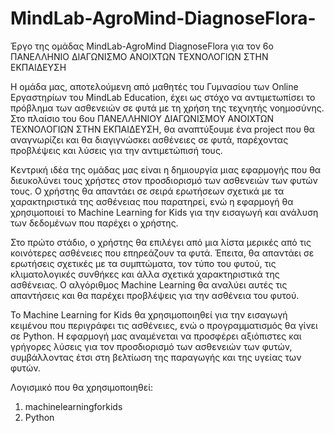 # MindLab-AgroMind-DiagnoseFlora-


Έργο της ομάδας MindLab-AgroMind DiagnoseFlora για τον 6ο ΠΑΝΕΛΛΗΝΙΟ ΔΙΑΓΩΝΙΣΜΟ ΑΝΟΙΧΤΩΝ ΤΕΧΝΟΛΟΓΙΩΝ ΣΤΗΝ ΕΚΠΑΙΔΕΥΣΗ

Η ομάδα μας, αποτελούμενη από μαθητές του Γυμνασίου των Online Εργαστηρίων του MindLab Education, έχει ως στόχο να αντιμετωπίσει το πρόβλημα των ασθενειών σε φυτά με τη χρήση της τεχνητής νοημοσύνης. Στο πλαίσιο του 6ου ΠΑΝΕΛΛΗΝΙΟΥ ΔΙΑΓΩΝΙΣΜΟΥ ΑΝΟΙΧΤΩΝ ΤΕΧΝΟΛΟΓΙΩΝ ΣΤΗΝ ΕΚΠΑΙΔΕΥΣΗ, θα αναπτύξουμε ένα project που θα αναγνωρίζει και θα διαγιγνώσκει ασθένειες σε φυτά, παρέχοντας προβλέψεις και λύσεις για την αντιμετώπισή τους.

Κεντρική ιδέα της ομάδας μας είναι η δημιουργία μιας εφαρμογής που θα διευκολύνει τους χρήστες στον προσδιορισμό των ασθενειών των φυτών τους. Ο χρήστης θα απαντάει σε σειρά ερωτήσεων σχετικά με τα χαρακτηριστικά της ασθένειας που παρατηρεί, ενώ η εφαρμογή θα χρησιμοποιεί το Machine Learning for Kids για την εισαγωγή και ανάλυση των δεδομένων που παρέχει ο χρήστης.

Στο πρώτο στάδιο, ο χρήστης θα επιλέγει από μια λίστα μερικές από τις κοινότερες ασθένειες που επηρεάζουν τα φυτά. Έπειτα, θα απαντάει σε ερωτήσεις σχετικές με τα συμπτώματα, τον τύπο του φυτού, τις κλιματολογικές συνθήκες και άλλα σχετικά χαρακτηριστικά της ασθένειας. Ο αλγόριθμος Machine Learning θα αναλύει αυτές τις απαντήσεις και θα παρέχει προβλέψεις για την ασθένεια του φυτού.

Το Machine Learning for Kids θα χρησιμοποιηθεί για την εισαγωγή κειμένου που περιγράφει τις ασθένειες, ενώ ο προγραμματισμός θα γίνει σε Python. Η εφαρμογή μας αναμένεται να προσφέρει αξιόπιστες και γρήγορες λύσεις για τον προσδιορισμό των ασθενειών των φυτών, συμβάλλοντας έτσι στη βελτίωση της παραγωγής και της υγείας των φυτών.

Λογισμικό που θα χρησιμοποιηθεί:
1.	machinelearningforkids
2.	Python
